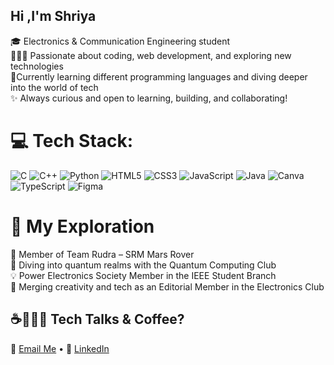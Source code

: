 <!--Level 1: Simple bio and stats-->
## Hi ,I'm Shriya
🎓 Electronics & Communication Engineering student<br/>
👩🏻‍💻 Passionate about coding, web development, and exploring new technologies<br/>
💭Currently learning different programming languages and diving deeper into the world of tech<br/>
✨ Always curious and open to learning, building, and collaborating!<br/>


# 💻 Tech Stack:
![C](https://img.shields.io/badge/c-%2300599C.svg?style=for-the-badge&logo=c&logoColor=white) ![C++](https://img.shields.io/badge/c++-%2300599C.svg?style=for-the-badge&logo=c%2B%2B&logoColor=white) ![Python](https://img.shields.io/badge/python-3670A0?style=for-the-badge&logo=python&logoColor=ffdd54) ![HTML5](https://img.shields.io/badge/html5-%23E34F26.svg?style=for-the-badge&logo=html5&logoColor=white) ![CSS3](https://img.shields.io/badge/css3-%231572B6.svg?style=for-the-badge&logo=css3&logoColor=white) ![JavaScript](https://img.shields.io/badge/javascript-%23323330.svg?style=for-the-badge&logo=javascript&logoColor=%23F7DF1E)  ![Java](https://img.shields.io/badge/java-%23ED8B00.svg?style=for-the-badge&logo=openjdk&logoColor=white) ![Canva](https://img.shields.io/badge/Canva-%2300C4CC.svg?style=for-the-badge&logo=Canva&logoColor=white) ![TypeScript](https://img.shields.io/badge/typescript-%23007ACC.svg?style=for-the-badge&logo=typescript&logoColor=white) ![Figma](https://img.shields.io/badge/figma-%23F24E1E.svg?style=for-the-badge&logo=figma&logoColor=white)

# 🧭 My Exploration 
👥 Member of Team Rudra – SRM Mars Rover<br/>
🌌 Diving into quantum realms with the Quantum Computing Club<br/>
💡 Power Electronics Society Member in the IEEE Student Branch<br/>
📝 Merging creativity and tech as an Editorial Member in the Electronics Club

## ☕👩🏼‍💻 Tech Talks & Coffee?  
📧 [Email Me](mailto:shriyarao2024@gmail.com) • 💼 [LinkedIn](https://www.linkedin.com/in/shriya-rao-4773352bb)

  

 
 
